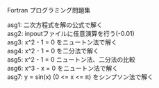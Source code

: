 Fortran プログラミング問題集

asg1: 二次方程式を解の公式で解く  
asg2: inpoutファイルに任意演算を行う(-0.01)  
asg3: x^2 - 1 = 0 をニュートン法で解く  
asg4: x^2 - 1 = 0 を二分法で解く  
asg5: x^2 - 1 = 0 ニュートン法、二分法の比較  
asg6: x^3 - x = 0 をニュートン法で解く  
asg7: y = sin(x) (0 <= x <= π) をシンプソン法で解く  
